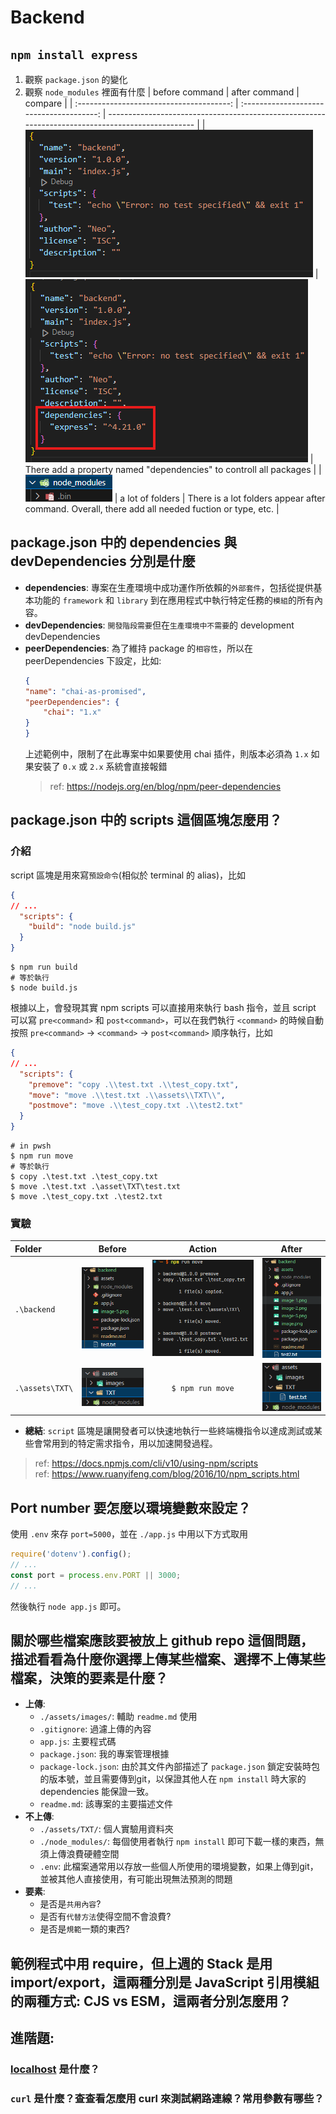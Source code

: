 # Backend
## `npm install express` 
1. 觀察 `package.json` 的變化
2. 觀察 `node_modules` 裡面有什麼
    |              before command              |              after command               | compare                                                                                          |
    | :--------------------------------------: | :--------------------------------------: | ------------------------------------------------------------------------------------------------ |
    | ![alt text](./assets/images/image-3.png) | ![alt text](./assets/images/image-4.png) | There add a property named "dependencies" to controll all packages                               |
    | ![alt text](./assets/images/image-1.png) |             a lot of folders             | There is a lot folders appear after command. Overall, there add all needed fuction or type, etc. |

## package.json 中的 dependencies 與 devDependencies 分別是什麼
* __dependencies__: 專案在生產環境中成功運作所依賴的`外部套件`，包括從提供基本功能的 `framework` 和 `library` 到在應用程式中執行特定任務的`模組`的所有內容。
* __devDependencies__: `開發階段需要`但在`生產環境中不需要`的 development devDependencies
* __peerDependencies__: 為了維持 package 的`相容性`，所以在 peerDependencies 下設定，比如:
    ```JSON
    {
    "name": "chai-as-promised",
    "peerDependencies": {
        "chai": "1.x"
    }
    }
    ```
    上述範例中，限制了在此專案中如果要使用 chai 插件，則版本必須為 `1.x` 如果安裝了 `0.x` 或 `2.x` 系統會直接報錯
    > ref: https://nodejs.org/en/blog/npm/peer-dependencies

## package.json 中的 scripts 這個區塊怎麼用？
### 介紹
script 區塊是用來寫`預設命令`(相似於 terminal 的 alias)，比如
```JSON
{
// ...
  "scripts": {
    "build": "node build.js"
  }
}
```
```pwsh
$ npm run build
# 等於執行
$ node build.js
```

根據以上，會發現其實 npm scripts 可以直接用來執行 bash 指令，並且 script 可以寫 `pre<command>` 和 `post<command>`，可以在我們執行 `<command>` 的時候自動按照 `pre<command>` -> `<command>` -> `post<command>` 順序執行，比如

```JSON
{
// ...
  "scripts": {
    "premove": "copy .\\test.txt .\\test_copy.txt",
    "move": "move .\\test.txt .\\assets\\TXT\\",
    "postmove": "move .\\test_copy.txt .\\test2.txt"
  }
}
```
```pwsh
# in pwsh
$ npm run move
# 等於執行
$ copy .\test.txt .\test_copy.txt
$ move .\test.txt .\asset\TXT\test.txt
$ move .\test_copy.txt .\test2.txt
```

### 實驗
| Folder          |                  Before                  |                  Action                  |                  After                   |
| :-------------- | :--------------------------------------: | :--------------------------------------: | :--------------------------------------: |
| `.\backend`     |  ![alt text](./assets/images/image.png)  | ![alt text](./assets/images/image-5.png) | ![alt text](./assets/images/image-7.png) |
| `.\assets\TXT\` | ![alt text](./assets/images/image-6.png) |             `$ npm run move`             | ![alt text](./assets/images/image-2.png) |

* **總結**: `script` 區塊是讓開發者可以快速地執行一些終端機指令以達成測試或某些會常用到的特定需求指令，用以加速開發過程。


> ref: https://docs.npmjs.com/cli/v10/using-npm/scripts
> <br>ref: https://www.ruanyifeng.com/blog/2016/10/npm_scripts.html

## Port number 要怎麼以環境變數來設定？
使用 `.env` 來存 `port=5000`，並在 `./app.js` 中用以下方式取用
```js
require('dotenv').config();
// ...
const port = process.env.PORT || 3000;
// ...
```
然後執行 `node app.js` 即可。

## 關於哪些檔案應該要被放上 github repo 這個問題，描述看看為什麼你選擇上傳某些檔案、選擇不上傳某些檔案，決策的要素是什麼？
* __上傳__: 
  * `./assets/images/`: 輔助 `readme.md` 使用
  * `.gitignore`: 過濾上傳的內容
  * `app.js`: 主要程式碼
  * `package.json`: 我的專案管理根據
  * `package-lock.json`: 由於其文件內部描述了 `package.json` 鎖定安裝時包的版本號，並且需要傳到git，以保證其他人在 `npm install` 時大家的 dependencies 能保證一致。
  * `readme.md`: 該專案的主要描述文件
* __不上傳__: 
  * `./assets/TXT/`: 個人實驗用資料夾
  * `./node_modules/`: 每個使用者執行 `npm install` 即可下載一樣的東西，無須上傳浪費硬體空間
  * `.env`: 此檔案通常用以存放一些個人所使用的環境變數，如果上傳到git，並被其他人直接使用，有可能出現無法預測的問題
* __要素__: 
  * 是否是`共用內容`?
  * 是否有`代替方法`使得空間不會浪費?
  * 是否是`規範`一類的東西?

## 範例程式中用 require，但上週的 Stack 是用 import/export，這兩種分別是 JavaScript 引用模組的兩種方式: CJS vs ESM，這兩者分別怎麼用？


## 進階題:
### [localhost](http://localhost) 是什麼？
### `curl` 是什麼？查查看怎麼用 curl 來測試網路連線？常用參數有哪些？